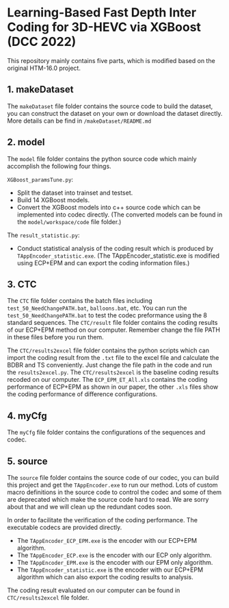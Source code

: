 # Learning-Based Fast Depth Inter Coding for 3D-HEVC via XGBoost (DCC 2022)

This repository mainly contains five parts, which is modified based on the original HTM-16.0 project.
## 1. makeDataset
The `makeDataset` file folder contains the source code to build the dataset, you can construct the dataset on your own or download the dataset directly. More details can be find in `/makeDataset/README.md`
## 2. model
The `model` file folder contains the python source code which mainly accomplish the following four things.

`XGBoost_paramsTune.py`:
+ Split the dataset into trainset and testset.
+ Build 14 XGBoost models.
+ Convert the XGBoost models into c++ source code which can be implemented into codec directly.
(The converted models can be found in the `model/workspace/code` file folder.)

The `result_statistic.py`:
+ Conduct statistical analysis of the coding result which is produced by `TAppEncoder_statistic.exe`. 
(The TAppEncoder_statistic.exe is modified using ECP+EPM and can export the coding information files.)

## 3. CTC
The `CTC` file folder contains the batch files including `test_50_NeedChangePATH.bat`, `balloons.bat`, etc.
You can run the `test_50_NeedChangePATH.bat` to test the codec preformance using the 8 standard sequences. The `CTC/result` file folder contains the coding results of our ECP+EPM method on our computer. Remember change the file PATH in these files before you run them.

The `CTC/results2excel` file folder contains the python scripts which can import the coding result from the `.txt` file to the excel file and calculate the BDBR and TS conveniently. Just change the file path in the code and run the `results2excel.py`.
The `CTC/results2excel` is the baseline coding results recoded on our computer. 
The `ECP_EPM_ET_All.xls` contains the coding performance of ECP+EPM as shown in our paper, the other `.xls` files show the coding performance of difference configurations.

## 4. myCfg
The `myCfg` file folder contains the configurations of the sequences and codec.

## 5. source
The `source` file folder contains the source code of our codec, you can build this project and get the `TAppEncoder.exe` to run our method. Lots of custom macro definitions in the source code to control the codec and some of them are deprecated which make the source code hard to read. We are sorry about that and we will clean up the redundant codes soon.

In order to facilitate the verification of the coding performance. The executable codecs are provided directly.
+ The `TAppEncoder_ECP_EPM.exe` is the encoder with our ECP+EPM algorithm.
+ The `TAppEncoder_ECP.exe` is the encoder with our ECP only algorithm.
+ The `TAppEncoder_EPM.exe` is the encoder with our EPM only algorithm.
+ The `TAppEncoder_statistic.exe` is the encoder with our ECP+EPM algorithm which can also export the coding results to analysis.

The coding result evaluated on our computer can be found in `CTC/results2excel` file folder.
